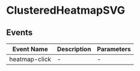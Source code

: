 # ClusteredHeatmapSVG

## Events

<!-- @vuese:ClusteredHeatmapSVG:events:start -->
|Event Name|Description|Parameters|
|---|---|---|
|heatmap-click|-|-|

<!-- @vuese:ClusteredHeatmapSVG:events:end -->


